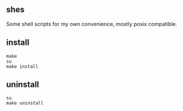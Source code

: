 ## shes
Some shell scripts for my own convenience, mostly posix compatible.
## install
```
make
su
make install
```
## uninstall 
```
su
make uninstall
```

